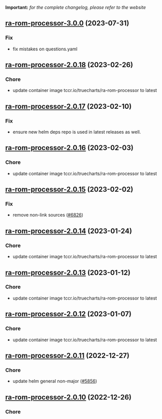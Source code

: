 **Important:**
*for the complete changelog, please refer to the website*












## [ra-rom-processor-3.0.0](https://github.com/truecharts/charts/compare/ra-rom-processor-2.0.18...ra-rom-processor-3.0.0) (2023-07-31)

### Fix

- fix mistakes on questions.yaml
  
  


## [ra-rom-processor-2.0.18](https://github.com/truecharts/charts/compare/ra-rom-processor-2.0.17...ra-rom-processor-2.0.18) (2023-02-26)

### Chore

- update container image tccr.io/truecharts/ra-rom-processor to latest
  
  


## [ra-rom-processor-2.0.17](https://github.com/truecharts/charts/compare/ra-rom-processor-2.0.16...ra-rom-processor-2.0.17) (2023-02-10)

### Fix

- ensure new helm deps repo is used in latest releases as well.
  
  


## [ra-rom-processor-2.0.16](https://github.com/truecharts/charts/compare/ra-rom-processor-2.0.15...ra-rom-processor-2.0.16) (2023-02-03)

### Chore

- update container image tccr.io/truecharts/ra-rom-processor to latest
  
  


## [ra-rom-processor-2.0.15](https://github.com/truecharts/charts/compare/ra-rom-processor-2.0.14...ra-rom-processor-2.0.15) (2023-02-02)

### Fix

- remove non-link sources ([#6826](https://github.com/truecharts/charts/issues/6826))
  
  


## [ra-rom-processor-2.0.14](https://github.com/truecharts/charts/compare/ra-rom-processor-2.0.13...ra-rom-processor-2.0.14) (2023-01-24)

### Chore

- update container image tccr.io/truecharts/ra-rom-processor to latest
  
  


## [ra-rom-processor-2.0.13](https://github.com/truecharts/charts/compare/ra-rom-processor-2.0.12...ra-rom-processor-2.0.13) (2023-01-12)

### Chore

- update container image tccr.io/truecharts/ra-rom-processor to latest
  
  


## [ra-rom-processor-2.0.12](https://github.com/truecharts/charts/compare/ra-rom-processor-2.0.11...ra-rom-processor-2.0.12) (2023-01-07)

### Chore

- update container image tccr.io/truecharts/ra-rom-processor to latest
  
  


## [ra-rom-processor-2.0.11](https://github.com/truecharts/charts/compare/ra-rom-processor-2.0.10...ra-rom-processor-2.0.11) (2022-12-27)

### Chore

- update helm general non-major ([#5856](https://github.com/truecharts/charts/issues/5856))
  
  


## [ra-rom-processor-2.0.10](https://github.com/truecharts/charts/compare/ra-rom-processor-2.0.9...ra-rom-processor-2.0.10) (2022-12-26)

### Chore

